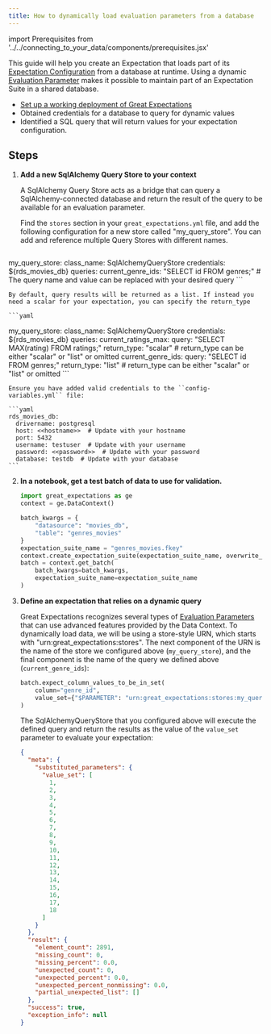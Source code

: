 ```yaml
---
title: How to dynamically load evaluation parameters from a database
---
```

import Prerequisites from '../../connecting_to_your_data/components/prerequisites.jsx'

This guide will help you create an Expectation that loads part of its [Expectation Configuration](../../../reference/core-concepts.md) from a database at runtime. Using a dynamic [Evaluation Parameter](../../../reference/core-concepts.md) makes it possible to maintain part of an Expectation Suite in a shared database.

<Prerequisites>

  - [Set up a working deployment of Great Expectations](../../../tutorials/getting-started/intro.md)
  - Obtained credentials for a database to query for dynamic values
  - Identified a SQL query that will return values for your expectation configuration.

</Prerequisites>

Steps
-----

1. **Add a new SqlAlchemy Query Store to your context**

    A SqlAlchemy Query Store acts as a bridge that can query a SqlAlchemy-connected database and return the result of the query to be available for an evaluation parameter.

    Find the ``stores`` section in your ``great_expectations.yml`` file, and add the following configuration for a new store called "my_query_store". You can add and reference multiple Query Stores with different names.

    ```yaml
  my_query_store:
    class_name: SqlAlchemyQueryStore
    credentials: ${rds_movies_db}
    queries:
      current_genre_ids: "SELECT id FROM genres;"  # The query name and value can be replaced with your desired query
    ```

    By default, query results will be returned as a list. If instead you need a scalar for your expectation, you can specify the return_type

    ```yaml
  my_query_store:
    class_name: SqlAlchemyQueryStore
    credentials: ${rds_movies_db}
    queries:
      current_ratings_max:
        query: "SELECT MAX(rating) FROM ratings;"
        return_type: "scalar"  # return_type can be either "scalar" or "list" or omitted
      current_genre_ids:
        query: "SELECT id FROM genres;"
        return_type: "list"  # return_type can be either "scalar" or "list" or omitted
    ```

    Ensure you have added valid credentials to the ``config-variables.yml`` file:

    ```yaml
    rds_movies_db:
      drivername: postgresql
      host: <<hostname>>  # Update with your hostname
      port: 5432
      username: testuser  # Update with your username
      password: <<password>>  # Update with your password
      database: testdb  # Update with your database
    ```

2. **In a notebook, get a test batch of data to use for validation.**

    ```python
    import great_expectations as ge
    context = ge.DataContext()

    batch_kwargs = {
        "datasource": "movies_db",
        "table": "genres_movies"
    }
    expectation_suite_name = "genres_movies.fkey"
    context.create_expectation_suite(expectation_suite_name, overwrite_existing=True)
    batch = context.get_batch(
        batch_kwargs=batch_kwargs,
        expectation_suite_name=expectation_suite_name
    )
    ```


3. **Define an expectation that relies on a dynamic query**

    Great Expectations recognizes several types of [Evaluation Parameters](../../../reference/evaluation-parameters.md) that can use advanced features provided by the Data Context. To dynamically load data, we will be using a store-style URN, which starts with "urn:great_expectations:stores". The next component of the URN is the name of the store we configured above (``my_query_store``), and the final component is the name of the query we defined above (``current_genre_ids``):

    ```python
    batch.expect_column_values_to_be_in_set(
        column="genre_id",
        value_set={"$PARAMETER": "urn:great_expectations:stores:my_query_store:current_genre_ids"}
    )
    ```

    The SqlAlchemyQueryStore that you configured above will execute the defined query and return the results as the value of the ``value_set`` parameter to evaluate your expectation:

    ```json
    {
      "meta": {
        "substituted_parameters": {
          "value_set": [
            1,
            2,
            3,
            4,
            5,
            6,
            7,
            8,
            9,
            10,
            11,
            12,
            13,
            14,
            15,
            16,
            17,
            18
          ]
        }
      },
      "result": {
        "element_count": 2891,
        "missing_count": 0,
        "missing_percent": 0.0,
        "unexpected_count": 0,
        "unexpected_percent": 0.0,
        "unexpected_percent_nonmissing": 0.0,
        "partial_unexpected_list": []
      },
      "success": true,
      "exception_info": null
    }
    ```

